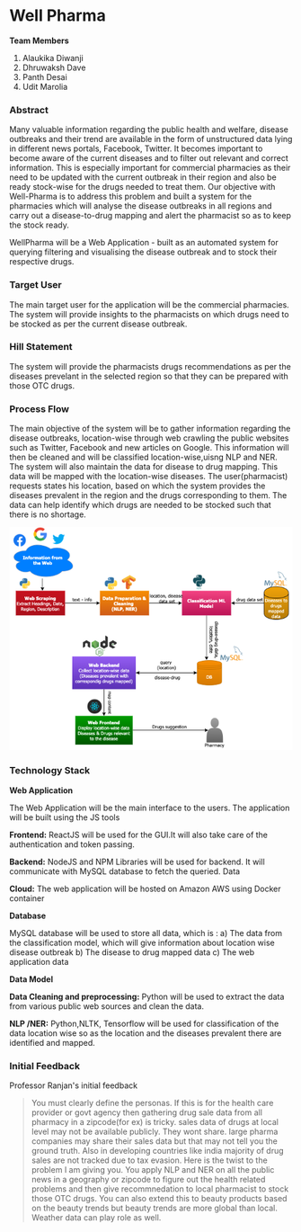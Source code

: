 # Well Pharma #

**Team Members**
1) Alaukika Diwanji
2) Dhruwaksh Dave
3) Panth Desai
4) Udit Marolia

### Abstract ###
 
Many valuable information regarding the public health and welfare, disease outbreaks and their trend are available in the form of unstructured data lying in different news portals, Facebook, Twitter. It becomes important to become aware of the current diseases and to filter out relevant and correct information. This is especially important for commercial pharmacies as their need to be updated with the current outbreak in their region and also be ready stock-wise for the drugs needed to treat them. Our objective with Well-Pharma is to address this problem and built a system for the pharmacies which will analyse the disease outbreaks in all regions and carry out a disease-to-drug mapping and alert the pharmacist so as to keep the stock ready.

WellPharma will be a Web Application - built as an automated system for querying filtering and visualising the disease outbreak and to stock their respective drugs.

### Target User ###

The main target user for the application will be the commercial pharmacies. The system will provide insights to the pharmacists on which drugs need to be stocked as per the current disease outbreak. 

### Hill Statement ###

The system will provide the pharmacists drugs recommendations as per the diseases prevelant in the selected region so that they can be prepared with those OTC drugs. 

### Process Flow ###

The main objective of the system will be to gather information regarding the disease outbreaks, location-wise through web crawling the public websites such as Twitter, Facebook and new articles on Google. This information will then be cleaned and will be classified location-wise,uisng NLP and NER. The system will also maintain the data for disease to drug mapping. This data will be mapped with the location-wise diseases. The user(pharmacist) requests states his location, based on which the system provides the diseases prevalent in the region and the drugs corresponding to them. The data can help identify which drugs are needed to be stocked such that there is no shortage.

![Process](process-2.png)


### Technology Stack ###

**Web Application**

The Web Application will be the main interface to the users. The application will be built using the JS tools 

**Frontend:** ReactJS will be used for the GUI.It will also take care of the authentication and token passing.

**Backend:** NodeJS  and NPM Libraries will be used for backend. It will communicate with MySQL database to fetch the queried. Data

**Cloud:** The web application will be hosted on Amazon AWS using Docker container

**Database**

MySQL database will be used to store all data, which is :
  a) The data from the classification model, which will give information about location wise disease outbreak
  b) The disease to drug mapped data
  c) The web application data

**Data Model**

**Data Cleaning and preprocessing:** Python will be used to extract the data from various public web sources and clean the data.

**NLP /NER:** Python,NLTK, Tensorflow will be used for classification of the data location wise so as the location and the diseases prevalent there are identified and mapped.

### Initial Feedback ###

Professor Ranjan's initial feedback
> You must clearly define the personas. If this is for the health care provider or govt agency then gathering drug sale data from all pharmacy in a zipcode(for ex) is tricky. sales data of drugs at local level may not be available publicly. They wont share. large pharma companies may share their sales data but that may not tell you the ground truth. Also in developing countries like india majority of drug sales are not tracked due to tax evasion. Here is the twist to the problem I am giving you. You apply NLP and NER on all the public news in a geography or zipcode to figure out the health related problems and then give recommnedation to local pharmacist to stock those OTC drugs. You can also extend this to beauty products based on the beauty trends but beauty trends are more global than local. Weather data can play role as well. 

